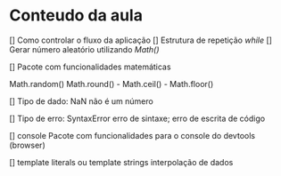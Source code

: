 # Conteudo da aula

[] Como controlar o fluxo da aplicação
[] Estrutura de repetição _while_
[] Gerar número aleatório utilizando _Math()_

[] Pacote com funcionalidades matemáticas

Math.random()
Math.round() - Math.ceil() - Math.floor()

[] Tipo de dado: NaN
não é um número

[] Tipo de erro: SyntaxError
erro de sintaxe; erro de escrita de código

[] console
Pacote com funcionalidades para o console do devtools (browser)

[] template literals ou template strings
interpolação de dados
